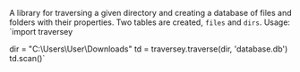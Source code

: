 A library for traversing a given directory and creating a database of files and folders with their properties. Two tables are created, `files` and `dirs`.
Usage:
`import traversey

dir = "C:\\Users\\User\\Downloads"
td = traversey.traverse(dir, 'database.db')
td.scan()`
